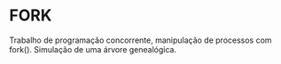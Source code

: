 # FORK

Trabalho de programação concorrente, manipulação de processos com fork().
Simulação de uma árvore genealógica. 

